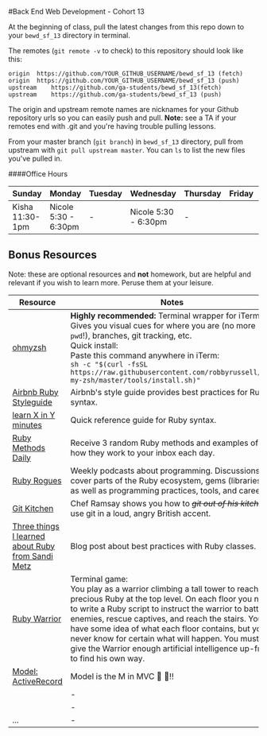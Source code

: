 #Back End Web Development - Cohort 13

At the beginning of class, pull the latest changes from this repo down to your `bewd_sf_13` directory in terminal.

The remotes  (`git remote -v` to check) to this repository should look like this:

    origin	https://github.com/YOUR_GITHUB_USERNAME/bewd_sf_13 (fetch)
    origin	https://github.com/YOUR_GITHUB_USERNAME/bewd_sf_13 (push)
    upstream	https://github.com/ga-students/bewd_sf_13(fetch)
    upstream	https://github.com/ga-students/bewd_sf_13 (push)

The origin and upstream remote names are nicknames for your Github repository urls so you can easily push and pull.    **Note:** see a TA if your remotes end with .git and you're having trouble pulling lessons.


From your master branch (`git branch`) in `bewd_sf_13` directory, pull from upstream with `git pull upstream master`. You can `ls` to list the new files you've pulled in.

####Office Hours

| Sunday | Monday | Tuesday | Wednesday | Thursday | Friday | Saturday |
| ------ | ------ | ------- | --------- | -------- | ------ | -------- |
| Kisha <br> 11:30-1pm | Nicole 5:30 - 6:30pm | - | Nicole 5:30 - 6:30pm | - |  | - |

<!-- #####Office hours sign-up sheet
You can [sign-up for office hours here](https://docs.google.com/spreadsheets/d/1gb9rCmwyYv3L8d7C5t7JNNIcUto5KmQM1IEuJHU4fGo/edit#gid=5).  Please let us know when you're coming. -->

**Bonus Resources**
-------
Note: these are optional resources and **not** homework, but are helpful and relevant if you wish to learn more. Peruse them at your leisure.

| Resource | Notes |
| -------- | ----------- |
| [ohmyzsh](http://ohmyz.sh/) | **Highly recommended:** Terminal wrapper for iTerm. Gives you visual cues for where you are (no more `pwd`!), branches, git tracking, etc.<br> Quick install:<br> Paste this command anywhere in iTerm:<br> `sh -c "$(curl -fsSL https://raw.githubusercontent.com/robbyrussell/oh-my-zsh/master/tools/install.sh)"` |
| [Airbnb Ruby Styleguide](https://github.com/airbnb/ruby) | Airbnb's style guide provides best practices for Ruby syntax. |
| [learn X in Y minutes](https://learnxinyminutes.com/docs/ruby/) | Quick reference guide for Ruby syntax. |
| [Ruby Methods Daily](https://github.com/fab/ruby-methods-daily) | Receive 3 random Ruby methods and examples of how they work to your inbox each day.  |
| [Ruby Rogues](https://devchat.tv/ruby-rogues/) | Weekly podcasts about programming. Discussions cover parts of the Ruby ecosystem, gems (libraries) as well as programming practices, tools, and careers. |
| [Git Kitchen](http://blog.flatironschool.com/git-kitchen-with-chef-ramsay/) | Chef Ramsay shows you how to ~~_git out of his kitchen_~~ use git in a loud, angry British accent. |
| [Three things I learned about Ruby from Sandi Metz](https://medium.com/misc-misc/review-sandi-metz-s-poodr-ch-1-4-wip-d4daac417665#.jp0u1ako6) | Blog post about best practices with Ruby classes. |
| [Ruby Warrior](https://github.com/ryanb/ruby-warrior) | Terminal game:<br> You play as a warrior climbing a tall tower to reach the precious Ruby at the top level. On each floor you need to write a Ruby script to instruct the warrior to battle enemies, rescue captives, and reach the stairs. You have some idea of what each floor contains, but you never know for certain what will happen. You must give the Warrior enough artificial intelligence up-front to find his own way. |
| [Model: ActiveRecord](http://guides.rubyonrails.org/active_record_basics.html) | Model is the M in MVC :tada: :balloon:!! |
|          | - |
|          | - |
| ...      | - |
